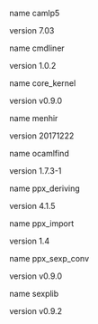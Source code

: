name    camlp5

version 7.03

name    cmdliner

version 1.0.2

name    core_kernel

version v0.9.0

name    menhir

version 20171222

name    ocamlfind

version 1.7.3-1

name    ppx_deriving

version 4.1.5

name    ppx_import

version 1.4

name    ppx_sexp_conv

version v0.9.0

name    sexplib

version v0.9.2

